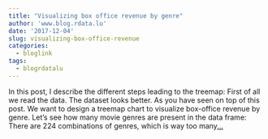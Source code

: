 ```yaml
---
title: "Visualizing box office revenue by genre"
author: 'www.blog.rdata.lu'
date: '2017-12-04'
slug: visualizing-box-office-revenue
categories:
  - bloglink
tags:
  - blogrdatalu
---
```


In this post, I describe the different steps leading to the treemap: First of all we read the data. The dataset looks better. As you have seen on top of this post. We want to design a treemap chart to visualize box-office revenue by genre. Let’s see how many movie genres are present in the data frame: There are 224 combinations of genres, which is way too many[... <i class="fas fa-external-link-alt"></i>](http://www.blog.rdata.lu/post/2017-12-04-visualizing-box-office-revenue-by-genre/)

